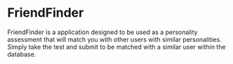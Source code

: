 # FriendFinder

FriendFinder is a application designed to be used as a personality assessment that will match you with other users with similar personalities.  Simply take the test and submit to be matched with a similar user within the database.
